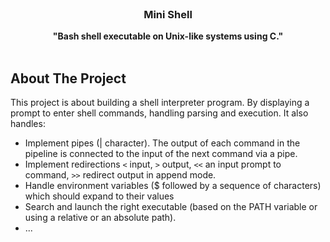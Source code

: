 <br/>
<p align="center">
  <h3 align="center">Mini Shell</h3>

  <p align="center">
    <strong>"Bash shell executable on Unix-like systems using C." </strong>
    <br/>
    <br/>
  </p>
</p>

## About The Project
This project is about building a shell interpreter program. By displaying a prompt to enter shell commands, handling parsing and execution.
It also handles:
  - Implement pipes (| character). The output of each command in the pipeline is connected to the input of the next command via a pipe.
  - Implement redirections ```<``` input, ```>``` output, ```<<```  an input prompt to command, ```>>``` redirect output in append mode.
  - Handle environment variables ($ followed by a sequence of characters) which should expand to their values
  - Search and launch the right executable (based on the PATH variable or using a relative or an absolute path).
  - ...
